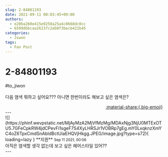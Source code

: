 ```yaml
---
slug: 2-84801193
date: 2021-09-11 00:03:45+09:00
authors:
  - e20ba260e415e0250a25a4c0668dc0cc
  - 6599dbbcaa26237c2ab0f3becb421b45
categories:
  - Jiwon
tags:
  - Fan Post
---
```


# 2-84801193

<div class="post-container" markdown="1">
<div class="content-container md-sidebar__scrollwrap" markdown="1">

\#to_jiwon<br><br>다음 염색 뭐하고 싶어요??? 아니면 한번이라도 해보고 싶은 염색은?

</div>
</div>

<div style="text-align: right;" markdown="1">
<a href="https://weverse.io/fromis9/fanpost/2-84801193" style="text-align: right;">:material-share:{.big-emoji}</a>
</div>
---

<div class="comments-container md-sidebar__scrollwrap" markdown="1">
<div class="comment" markdown="1">
<div class='id-container' markdown="1">
![](https://phinf.wevpstatic.net/MjAyMzA2MjVfMzMg/MDAxNjg3NjU0MTExOTU5.7GFeCpkRW4jdCPevFi1sgeF7S4XyLHRSJr1VOBRp7gEg.mY0LxqknzXmYC4oZ6TpxCmdSnAbldBctUiaEHQVjHkgg.JPEG/image.jpg?type=s72){ loading=lazy }
**<span class="artist">지원</span>** <small>Sep 11 2021, 00:06</small><br>
</div>
<div class='comment-body' markdown="1">
아직은 염색할 생각 없는데 보고 싶은 헤어스타일 있어??
</div>
</div>
</div>
---
